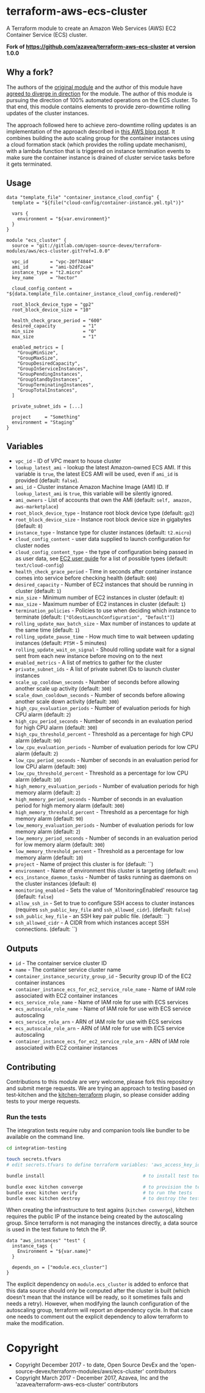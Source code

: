 # terraform-aws-ecs-cluster

A Terraform module to create an Amazon Web Services (AWS) EC2 Container Service (ECS) cluster.

**Fork of https://github.com/azavea/terraform-aws-ecs-cluster at version 1.0.0**

## Why a fork?

The authors of the [original module](https://github.com/azavea/terraform-aws-ecs-cluster) and the author of this module have [agreed to diverge in direction](https://github.com/azavea/terraform-aws-ecs-cluster/pull/19) for the module.
The author of this module is pursuing the direction of 100% automated operations on the ECS cluster.
To that end, this module contains elements to provide zero-downtime rolling updates of the cluster instances.

The approach followed here to achieve zero-downtime rolling updates is an implementation of the approach described in [this AWS blog post](https://aws.amazon.com/de/blogs/compute/how-to-automate-container-instance-draining-in-amazon-ecs/).
It combines building the auto scaling group for the container instances using a cloud formation stack (which provides the rolling update mechanism), with a lambda function that is triggered on instance termination events to make sure the container instance is drained of cluster service tasks before it gets terminated.

## Usage

```hcl
data "template_file" "container_instance_cloud_config" {
  template = "${file("cloud-config/container-instance.yml.tpl")}"

  vars {
    environment = "${var.environment}"
  }
}

module "ecs_cluster" {
  source = "git://gitlab.com/open-source-devex/terraform-modules/aws/ecs-cluster.git?ref=1.0.0"

  vpc_id        = "vpc-20f74844"
  ami_id        = "ami-b2df2ca4"
  instance_type = "t2.micro"
  key_name      = "hector"

  cloud_config_content = "${data.template_file.container_instance_cloud_config.rendered}"

  root_block_device_type = "gp2"
  root_block_device_size = "10"

  health_check_grace_period = "600"
  desired_capacity          = "1"
  min_size                  = "0"
  max_size                  = "1"

  enabled_metrics = [
    "GroupMinSize",
    "GroupMaxSize",
    "GroupDesiredCapacity",
    "GroupInServiceInstances",
    "GroupPendingInstances",
    "GroupStandbyInstances",
    "GroupTerminatingInstances",
    "GroupTotalInstances",
  ]

  private_subnet_ids = [...]

  project     = "Something"
  environment = "Staging"
}
```

## Variables

- `vpc_id` - ID of VPC meant to house cluster
- `lookup_latest_ami` - lookup the latest Amazon-owned ECS AMI. If this variable is `true`, the latest ECS AMI will be used, even if `ami_id` is provided (default: `false`).
- `ami_id` - Cluster instance Amazon Machine Image (AMI) ID. If `lookup_latest_ami` is `true`, this variable will be silently ignored.
- `ami_owners` - List of accounts that own the AMI (default: `self, amazon, aws-marketplace`)
- `root_block_device_type` - Instance root block device type (default: `gp2`)
- `root_block_device_size` - Instance root block device size in gigabytes (default: `8`)
- `instance_type` - Instance type for cluster instances (default: `t2.micro`)
- `cloud_config_content` - user data supplied to launch configuration for cluster nodes
- `cloud_config_content_type` - the type of configuration being passed in as user data, see [EC2 user guide](http://docs.aws.amazon.com/AWSEC2/latest/UserGuide/AmazonLinuxAMIBasics.html#CloudInit) for a list of possible types (default: `text/cloud-config`)
- `health_check_grace_period` - Time in seconds after container instance comes into service before checking health (default: `600`)
- `desired_capacity` - Number of EC2 instances that should be running in cluster (default: `1`)
- `min_size` - Minimum number of EC2 instances in cluster (default: `0`)
- `max_size` - Maximum number of EC2 instances in cluster (default: `1`)
- `termination_policies` - Policies to use when deciding which instance to terminate (default: `["OldestLaunchConfiguration", "Default"]`)
- `rolling_update_max_batch_size` - Max number of instances to update at the same time (default: `1`)
- `rolling_update_pause_time` - How much time to wait between updating instances (default: `PT5M` - 5 minutes)
- `rolling_update_wait_on_signal` - Should rolling update wait for a signal sent from each new instance before moving on to the next
- `enabled_metrics` - A list of metrics to gather for the cluster
- `private_subnet_ids` - A list of private subnet IDs to launch cluster instances
- `scale_up_cooldown_seconds` - Number of seconds before allowing another scale up activity (default: `300`)
- `scale_down_cooldown_seconds` - Number of seconds before allowing another scale down activity (default: `300`)
- `high_cpu_evaluation_periods` - Number of evaluation periods for high CPU alarm (default: `2`)
- `high_cpu_period_seconds` - Number of seconds in an evaluation period for high CPU alarm (default: `300`)
- `high_cpu_threshold_percent` - Threshold as a percentage for high CPU alarm (default: `90`)
- `low_cpu_evaluation_periods` - Number of evaluation periods for low CPU alarm (default: `2`)
- `low_cpu_period_seconds` - Number of seconds in an evaluation period for low CPU alarm (default: `300`)
- `low_cpu_threshold_percent` - Threshold as a percentage for low CPU alarm (default: `10`)
- `high_memory_evaluation_periods` - Number of evaluation periods for high memory alarm (default: `2`)
- `high_memory_period_seconds` - Number of seconds in an evaluation period for high memory alarm (default: `300`)
- `high_memory_threshold_percent` - Threshold as a percentage for high memory alarm (default: `90`)
- `low_memory_evaluation_periods` - Number of evaluation periods for low memory alarm (default: `2`)
- `low_memory_period_seconds` - Number of seconds in an evaluation period for low memory alarm (default: `300`)
- `low_memory_threshold_percent` - Threshold as a percentage for low memory alarm (default: `10`)
- `project` - Name of project this cluster is for (default: ``)
- `environment` - Name of environment this cluster is targeting (default: `env`)
- `ecs_instance_daemon_tasks` - Number of tasks running as daemons on the cluster instances (default: `0`)
- `monitoring_enabled` - Sets the value of 'MonitoringEnabled' resource tag (default: `false`)
- `allow_ssh_in` - Set to true to configure SSH access to cluster instances (requires `ssh_public_key_file` and `ssh_allowed_cidr`). (default: `false`)
- `ssh_public_key_file` - an SSH key pair public file. (default: ``)
- `ssh_allowed_cidr` - A CIDR from which instances accept SSH connections. (default: ``)

## Outputs

- `id` - The container service cluster ID
- `name` - The container service cluster name
- `container_instance_security_group_id` - Security group ID of the EC2 container instances
- `container_instance_ecs_for_ec2_service_role_name` - Name of IAM role associated with EC2 container instances
- `ecs_service_role_name` - Name of IAM role for use with ECS services
- `ecs_autoscale_role_name` - Name of IAM role for use with ECS service autoscaling
- `ecs_service_role_arn` - ARN of IAM role for use with ECS services
- `ecs_autoscale_role_arn` - ARN of IAM role for use with ECS service autoscaling
- `container_instance_ecs_for_ec2_service_role_arn` - ARN of IAM role associated with EC2 container instances


## Contributing

Contributions to this module are very welcome, please fork this repository and submit merge requests.
We are trying an approach to testing based on test-kitchen and the [kitchen-terraform](https://github.com/newcontext-oss/kitchen-terraform) plugin, so please consider adding tests to your merge requests.

### Run the tests

The integration tests require ruby and companion tools like bundler to be available on the command line.


```bash
cd integration-testing

touch secrets.tfvars
# edit secrets.tfvars to define terraform variables: 'aws_access_key_id', 'aws_secret_access_key' and 'aws_region'

bundle install                                    # to install test tooling

bundle exec kitchen converge                      # to provision the test infrastructure on AWS
bundle exec kitchen verify                        # to run the tests
bundle exec kitchen destroy                       # to destroy the test infrastructure
```

When creating the infrastructure to test agains (`kitchen converge`), kitchen requires the public IP of the instance being created by the autoscaling group.
Since terraform is not managing the instances directly, a data source is used in the test fixture to fetch the IP.
```hcl
data "aws_instances" "test" {
  instance_tags {
    Environment = "${var.name}"
  }

  depends_on = ["module.ecs_cluster"]
}
```
The explicit dependency on `module.ecs_cluster` is added to enforce that this data source should only be computed after the cluster is built (which doesn't mean that the instance will be ready, so it sometimes fails and needs a retry).
However, when modifying the launch configuration of the autoscaling group, terraform will report an dependency cycle.
In that case one needs to comment out the explicit dependency to allow terraform to make the modification.


# Copyright

* Copyright December 2017 - to date, Open Source DevEx and the 'open-source-devex/terraform-modules/aws/ecs-cluster' contributors
* Copyright March 2017 - December 2017, Azavea, Inc and the 'azavea/terraform-aws-ecs-cluster' contributors
